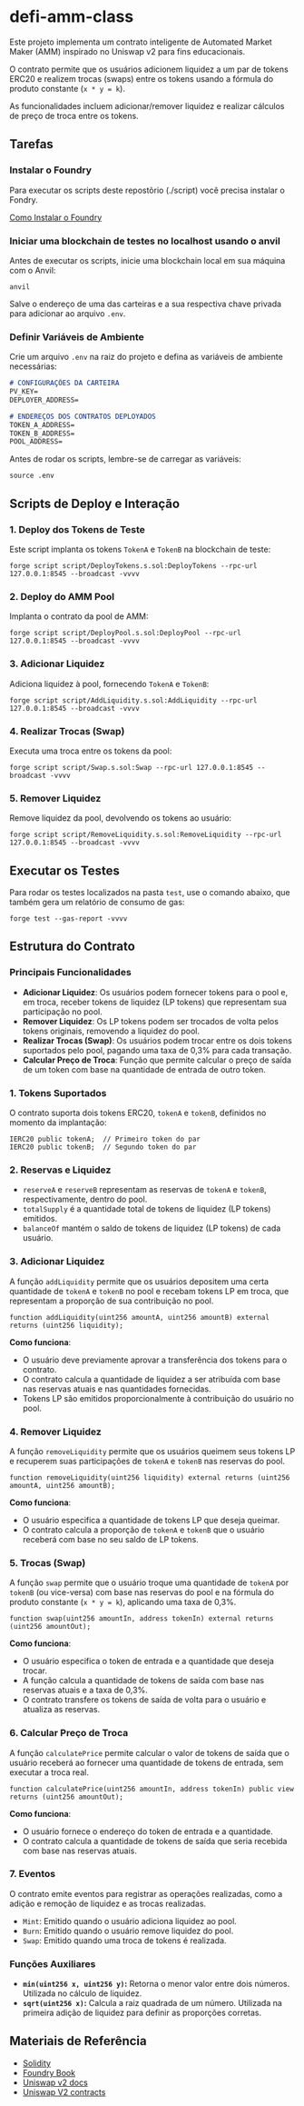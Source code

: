 # defi-amm-class

Este projeto implementa um contrato inteligente de Automated Market Maker (AMM) inspirado no Uniswap v2 para fins educacionais. 

O contrato permite que os usuários adicionem liquidez a um par de tokens ERC20 e realizem trocas (swaps) entre os tokens usando a fórmula do produto constante (`x * y = k`). 

As funcionalidades incluem adicionar/remover liquidez e realizar cálculos de preço de troca entre os tokens.


## Tarefas

### Instalar o Foundry

Para executar os scripts deste repostõrio (./script) você precisa instalar o Fondry.

[Como Instalar o Foundry](https://book.getfoundry.sh/getting-started/installation)

### Iniciar uma blockchain de testes no localhost usando o anvil

Antes de executar os scripts, inicie uma blockchain local em sua máquina com o Anvil:

```shell
anvil
```

Salve o endereço de uma das carteiras e a sua respectiva chave privada para adicionar ao arquivo `.env`.

### Definir Variáveis de Ambiente

Crie um arquivo `.env` na raiz do projeto e defina as variáveis de ambiente necessárias:

```md
# CONFIGURAÇÕES DA CARTEIRA
PV_KEY=
DEPLOYER_ADDRESS=

# ENDEREÇOS DOS CONTRATOS DEPLOYADOS
TOKEN_A_ADDRESS=
TOKEN_B_ADDRESS=
POOL_ADDRESS=
```

Antes de rodar os scripts, lembre-se de carregar as variáveis:

```shell
source .env
```

## Scripts de Deploy e Interação

### 1. Deploy dos Tokens de Teste

Este script implanta os tokens `TokenA` e `TokenB` na blockchain de teste:

```shell
forge script script/DeployTokens.s.sol:DeployTokens --rpc-url 127.0.0.1:8545 --broadcast -vvvv
```

### 2. Deploy do AMM Pool

Implanta o contrato da pool de AMM:

```shell
forge script script/DeployPool.s.sol:DeployPool --rpc-url 127.0.0.1:8545 --broadcast -vvvv
```

### 3. Adicionar Liquidez

Adiciona liquidez à pool, fornecendo `TokenA` e `TokenB`:

```shell
forge script script/AddLiquidity.s.sol:AddLiquidity --rpc-url 127.0.0.1:8545 --broadcast -vvvv
```

### 4. Realizar Trocas (Swap)

Executa uma troca entre os tokens da pool:

```shell
forge script script/Swap.s.sol:Swap --rpc-url 127.0.0.1:8545 --broadcast -vvvv
```

### 5. Remover Liquidez

Remove liquidez da pool, devolvendo os tokens ao usuário:

```shell
forge script script/RemoveLiquidity.s.sol:RemoveLiquidity --rpc-url 127.0.0.1:8545 --broadcast -vvvv
```

## Executar os Testes

Para rodar os testes localizados na pasta `test`, use o comando abaixo, que também gera um relatório de consumo de gas:

```shell
forge test --gas-report -vvvv
```

## Estrutura do Contrato

### Principais Funcionalidades

- **Adicionar Liquidez**: Os usuários podem fornecer tokens para o pool e, em troca, receber tokens de liquidez (LP tokens) que representam sua participação no pool.
- **Remover Liquidez**: Os LP tokens podem ser trocados de volta pelos tokens originais, removendo a liquidez do pool.
- **Realizar Trocas (Swap)**: Os usuários podem trocar entre os dois tokens suportados pelo pool, pagando uma taxa de 0,3% para cada transação.
- **Calcular Preço de Troca**: Função que permite calcular o preço de saída de um token com base na quantidade de entrada de outro token.

### 1. **Tokens Suportados**

O contrato suporta dois tokens ERC20, `tokenA` e `tokenB`, definidos no momento da implantação:

```solidity
IERC20 public tokenA;  // Primeiro token do par
IERC20 public tokenB;  // Segundo token do par
```

### 2. **Reservas e Liquidez**

- `reserveA` e `reserveB` representam as reservas de `tokenA` e `tokenB`, respectivamente, dentro do pool.
- `totalSupply` é a quantidade total de tokens de liquidez (LP tokens) emitidos.
- `balanceOf` mantém o saldo de tokens de liquidez (LP tokens) de cada usuário.

### 3. **Adicionar Liquidez**

A função `addLiquidity` permite que os usuários depositem uma certa quantidade de `tokenA` e `tokenB` no pool e recebam tokens LP em troca, que representam a proporção de sua contribuição no pool.

```solidity
function addLiquidity(uint256 amountA, uint256 amountB) external returns (uint256 liquidity);
```

**Como funciona**:
- O usuário deve previamente aprovar a transferência dos tokens para o contrato.
- O contrato calcula a quantidade de liquidez a ser atribuída com base nas reservas atuais e nas quantidades fornecidas.
- Tokens LP são emitidos proporcionalmente à contribuição do usuário no pool.

### 4. **Remover Liquidez**

A função `removeLiquidity` permite que os usuários queimem seus tokens LP e recuperem suas participações de `tokenA` e `tokenB` nas reservas do pool.

```solidity
function removeLiquidity(uint256 liquidity) external returns (uint256 amountA, uint256 amountB);
```

**Como funciona**:
- O usuário especifica a quantidade de tokens LP que deseja queimar.
- O contrato calcula a proporção de `tokenA` e `tokenB` que o usuário receberá com base no seu saldo de LP tokens.

### 5. **Trocas (Swap)**

A função `swap` permite que o usuário troque uma quantidade de `tokenA` por `tokenB` (ou vice-versa) com base nas reservas do pool e na fórmula do produto constante (`x * y = k`), aplicando uma taxa de 0,3%.

```solidity
function swap(uint256 amountIn, address tokenIn) external returns (uint256 amountOut);
```

**Como funciona**:
- O usuário especifica o token de entrada e a quantidade que deseja trocar.
- A função calcula a quantidade de tokens de saída com base nas reservas atuais e a taxa de 0,3%.
- O contrato transfere os tokens de saída de volta para o usuário e atualiza as reservas.

### 6. **Calcular Preço de Troca**

A função `calculatePrice` permite calcular o valor de tokens de saída que o usuário receberá ao fornecer uma quantidade de tokens de entrada, sem executar a troca real.

```solidity
function calculatePrice(uint256 amountIn, address tokenIn) public view returns (uint256 amountOut);
```

**Como funciona**:
- O usuário fornece o endereço do token de entrada e a quantidade.
- O contrato calcula a quantidade de tokens de saída que seria recebida com base nas reservas atuais.

### 7. **Eventos**

O contrato emite eventos para registrar as operações realizadas, como a adição e remoção de liquidez e as trocas realizadas.

- `Mint`: Emitido quando o usuário adiciona liquidez ao pool.
- `Burn`: Emitido quando o usuário remove liquidez do pool.
- `Swap`: Emitido quando uma troca de tokens é realizada.

### Funções Auxiliares

- **`min(uint256 x, uint256 y)`:** Retorna o menor valor entre dois números. Utilizada no cálculo de liquidez.
- **`sqrt(uint256 x)`:** Calcula a raiz quadrada de um número. Utilizada na primeira adição de liquidez para definir as proporções corretas.

## Materiais de Referência

- [Solidity](https://soliditylang.org/)
- [Foundry Book](https://book.getfoundry.sh/)
- [Uniswap v2 docs](https://docs.uniswap.org/contracts/v2/overview)
- [Uniswap V2 contracts](https://docs.uniswap.org/contracts/v2/concepts/protocol-overview/smart-contracts)
